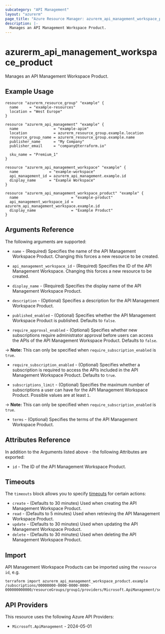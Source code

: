 ```yaml
---
subcategory: "API Management"
layout: "azurerm"
page_title: "Azure Resource Manager: azurerm_api_management_workspace_product"
description: |-
  Manages an API Management Workspace Product.
---
```


# azurerm_api_management_workspace_product

Manages an API Management Workspace Product.

## Example Usage

```hcl
resource "azurerm_resource_group" "example" {
  name     = "example-resources"
  location = "West Europe"
}

resource "azurerm_api_management" "example" {
  name                = "example-apim"
  location            = azurerm_resource_group.example.location
  resource_group_name = azurerm_resource_group.example.name
  publisher_name      = "My Company"
  publisher_email     = "company@terraform.io"

  sku_name = "Premium_1"
}

resource "azurerm_api_management_workspace" "example" {
  name              = "example-workspace"
  api_management_id = azurerm_api_management.example.id
  display_name      = "Example Workspace"
}

resource "azurerm_api_management_workspace_product" "example" {
  name                        = "example-product"
  api_management_workspace_id = azurerm_api_management_workspace.example.id
  display_name                = "Example Product"
}
```

## Arguments Reference

The following arguments are supported:

* `name` - (Required) Specifies the name of the API Management Workspace Product. Changing this forces a new resource to be created.

* `api_management_workspace_id` - (Required) Specifies the ID of the API Management Workspace. Changing this forces a new resource to be created.

* `display_name` - (Required) Specifies the display name of the API Management Workspace Product.

* `description` - (Optional) Specifies a description for the API Management Workspace Product.

* `published_enabled` - (Optional) Specifies whether the API Management Workspace Product is published. Defaults to `false`.

* `require_approval_enabled` - (Optional) Specifies whether new subscriptions require administrator approval before users can access the APIs of the API Management Workspace Product. Defaults to `false`.

-> **Note:** This can only be specified when `require_subscription_enabled` is `true`.

* `require_subscription_enabled` - (Optional) Specifies whether a subscription is required to access the APIs included in the API Management Workspace Product. Defaults to `true`.

* `subscriptions_limit` - (Optional) Specifies the maximum number of subscriptions a user can have for the API Management Workspace Product. Possible values are at least `1`.

-> **Note:** This can only be specified when `require_subscription_enabled` is `true`.

* `terms` - (Optional) Specifies the terms of the API Management Workspace Product.

## Attributes Reference

In addition to the Arguments listed above - the following Attributes are exported:

* `id` - The ID of the API Management Workspace Product.

## Timeouts

The `timeouts` block allows you to specify [timeouts](https://www.terraform.io/language/resources/syntax#operation-timeouts) for certain actions:

* `create` - (Defaults to 30 minutes) Used when creating the API Management Workspace Product.
* `read` - (Defaults to 5 minutes) Used when retrieving the API Management Workspace Product.
* `update` - (Defaults to 30 minutes) Used when updating the API Management Workspace Product.
* `delete` - (Defaults to 30 minutes) Used when deleting the API Management Workspace Product.

## Import

API Management Workspace Products can be imported using the `resource id`, e.g.

```shell
terraform import azurerm_api_management_workspace_product.example /subscriptions/00000000-0000-0000-0000-000000000000/resourceGroups/group1/providers/Microsoft.ApiManagement/service/service1/workspaces/workspace1/products/product1
```

## API Providers
<!-- This section is generated, changes will be overwritten -->
This resource uses the following Azure API Providers:

* `Microsoft.ApiManagement` - 2024-05-01
